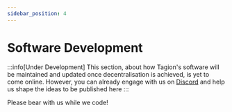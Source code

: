 ```yaml
---
sidebar_position: 4
---
```


# Software Development

:::info[Under Development]
This section, about how Tagion's software  will be maintained and updated once decentralisation is achieved, is yet to come online. 
However, you can already engage with us on [Discord](https://discord.gg/wE4AA64a) and help us shape the ideas to be published here
:::

Please bear with us while we code!
